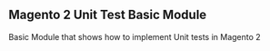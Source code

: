 ## Magento 2 Unit Test Basic Module

Basic Module that shows how to implement Unit tests in Magento 2